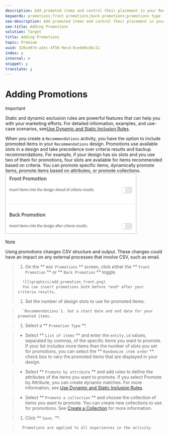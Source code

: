 ```yaml
---
description: Add promoted items and control their placement in your Recommendations designs. You can add static and dynamic promotions.
keywords: promotions;front promotions;back promotions;promotions type
seo-description: Add promoted items and control their placement in your Recommendations designs. You can add static and dynamic promotions.
seo-title: Adding Promotions
solution: Target
title: Adding Promotions
topic: Premium
uuid: 326ce67e-a3ec-4f56-9ecd-0cede0cdbc11
index: y
internal: n
snippet: y
translate: y
---
```


# Adding Promotions


>[!IMPORTANT]
>
>Static and dynamic exclusion rules are powerful features that can help you with your marketing efforts. For detailed information, examples, and use-case scenarios, see[Use Dynamic and Static Inclusion Rules](c_use-dynamic-and-static-inclusion-rules.md#concept_4CB5C0FA705D4E449BD0B37B3D987F9F). 


When you create a `Recommendations` activity, you have the option to include promoted items in your `Recommendations` design. Promotions use available slots in a design and take precedence over criteria results and backup recommendations. For example, if your design has six slots and you use two of them for promotions, four slots are available for items recommended based on criteria. 
You can promote specific items, dynamically promote items, promote items based on attributes, or promote collections.
![](graphics/add_promotion_toggles.png) 

>[!NOTE]
>
>Using promotions changes CSV structure and output. These changes could have an impact on any external processes that involve CSV, such as email.



>1. On the ** `Add Promotions` ** screen, click either the ** `Front Promotion` ** or ** `Back Promotion` ** toggle.

>       ![](graphics/add_promotion_front.png) 
>       You can insert promotions both before *and* after your criteria results. 
>1. Set the number of design slots to use for promoted items.

>       `Recommendations`1. Set a start date and end date for your promoted items.

>1. Select a ** `Promotion Type` **.

>    
>    * Select ** `List of items` ** and enter the `entity.id` values, separated by commas, of the specific items you want to promote. 
>      If your list includes more items than the number of slots you set for promotions, you can select the ** `Randomize item order` ** check box to vary the promoted items that are displayed in your design. 

>    * Select ** `Promote by attribute` ** and add rules to define the attributes of the items you want to promote. 
>      If you select Promote by Attribute, you can create dynamic matches. For more information, see [Use Dynamic and Static Inclusion Rules](c_use-dynamic-and-static-inclusion-rules.md#concept_4CB5C0FA705D4E449BD0B37B3D987F9F). 

>    * Select ** `Promote a collection` ** and choose the collection of items you want to promote. You can create new collections to use for promotions. See [Create a Collection](t_create_collection.md#task_1256DFF6842141FCAADD9E1428EF7F08) for more information. 

>1. Click ** `Save.` **.

>       Promotions are applied to all experiences in the activity.
